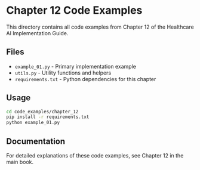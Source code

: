 # Chapter 12 Code Examples

This directory contains all code examples from Chapter 12 of the Healthcare AI Implementation Guide.

## Files

- `example_01.py` - Primary implementation example
- `utils.py` - Utility functions and helpers
- `requirements.txt` - Python dependencies for this chapter

## Usage

```bash
cd code_examples/chapter_12
pip install -r requirements.txt
python example_01.py
```

## Documentation

For detailed explanations of these code examples, see Chapter 12 in the main book.
